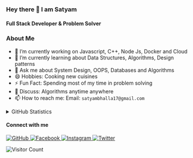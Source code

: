 ### Hey there 👋 I am Satyam
#### Full Stack Developer & Problem Solver

### About Me

- 🔭 I’m currently working on Javascript, C++, Node Js, Docker and Cloud
- 🌱 I’m currently learning about Data Structures, Algorithms, Design patterns
- 💬 Ask me about System Design, OOPS, Databases and Algorithms
- 😄 Hobbies: Cooking new cuisines
- ⚡ Fun Fact: Spending most of my time in problem solving
- 🤔 Discuss: Algorithms anytime anywhere
- 📫 How to reach me: Email: `satyambhalla17@gmail.com`


<details>
  <summary>GitHub Statistics</summary>
  <img  src="https://github-readme-stats.vercel.app/api/?username=Satyam-Bhalla&theme=tokyonight&count_private=true&hide=issues,contribs&show_icons=true" alt="Stats"/>
</details>


#### Connect with me

<p align="left">
  <a href="https://github.com/Satyam-Bhalla">
    <img src="https://img.shields.io/badge/GitHub-181717?style=for-the-badge&logo=github&logoColor=white" alt="GitHub" />
  </a>
  <a href="https://www.facebook.com/satyam.bhalla.75/">
    <img src="https://img.shields.io/badge/Facebook-1877F2?style=for-the-badge&logo=facebook&logoColor=white" alt="Facebook" />
  </a>
  <a href="https://www.instagram.com/_satyam_bhalla/">
    <img src="https://img.shields.io/badge/Instagram-E4405F?style=for-the-badge&logo=instagram&logoColor=white" alt="Instagram" />
  </a>
  <a href="https://twitter.com/_satyam_bhalla">
    <img src="https://img.shields.io/badge/Twitter-1DA1F2?style=for-the-badge&logo=twitter&logoColor=white" alt="Twitter" />
  </a>
</p>

![Visitor Count](https://profile-counter.glitch.me/Satyam-Bhalla/count.svg)
